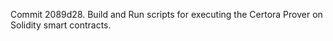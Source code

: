 Commit 2089d28.                    Build and Run scripts for executing the Certora Prover on Solidity smart contracts.